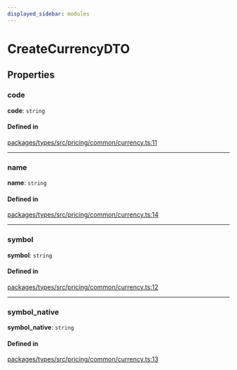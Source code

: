 ```yaml
---
displayed_sidebar: modules
---
```


# CreateCurrencyDTO

## Properties

### code

 **code**: `string`

#### Defined in

[packages/types/src/pricing/common/currency.ts:11](https://github.com/medusajs/medusa/blob/0350eeb0a1/packages/types/src/pricing/common/currency.ts#L11)

___

### name

 **name**: `string`

#### Defined in

[packages/types/src/pricing/common/currency.ts:14](https://github.com/medusajs/medusa/blob/0350eeb0a1/packages/types/src/pricing/common/currency.ts#L14)

___

### symbol

 **symbol**: `string`

#### Defined in

[packages/types/src/pricing/common/currency.ts:12](https://github.com/medusajs/medusa/blob/0350eeb0a1/packages/types/src/pricing/common/currency.ts#L12)

___

### symbol\_native

 **symbol\_native**: `string`

#### Defined in

[packages/types/src/pricing/common/currency.ts:13](https://github.com/medusajs/medusa/blob/0350eeb0a1/packages/types/src/pricing/common/currency.ts#L13)
